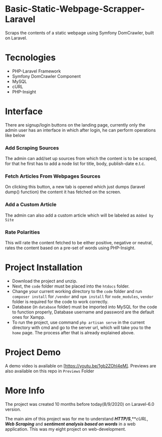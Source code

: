 # Basic-Static-Webpage-Scrapper-Laravel
Scraps the contents of a static webpage using Symfony DomCrawler, built on Laravel.

# Tecnologies 
  * PHP-Laravel Framework
  * Symfony DomCrawler Component
  * MySQL
  * cURL
  * PHP-Insight

# Interface
There are signup/login buttons on the landing page, currently only the admin user has an interface in which after login, he can perform operations like below

### Add Scraping Sources
The admin can add/set up sources from which the content is to be scraped, for that he first has to add a node list for title, body, publish-date e.t.c.

### Fetch Articles From Webpages Sources
On clicking this button, a new tab is opened which just dumps (laravel dump() function) the content it has fetched on the screen.

### Add a Custom Article
The admin can also add a custom article which will be labeled as `Added by Site`

### Rate Polarities
This will rate the content fetched to be either positive, negative or neutral, rates the content based on a pre-set of words using PHP-Insight. 

# Project Installation
 * Download the project and unzip. 
 * Next, the `code` folder must be placed into the `htdocs` folder.
 * Change your current working directory to the `code` folder and run `composer install` for `/vendor` and `npm install` for `node_modules`, `vendor` folder is required for the code to work correctly.
 * Database (in `database` folder) must be imported into MySQL for the code to function properly, Database username and password are the default ones for Xampp.
 * To run the project, use command `php artisan serve` in the current directory with cmd and go to the server url, which will take you to the `home` page. The process after that is already explained above.

# Project Demo
A demo video is available on [https://youtu.be/1gb2ZOhl4eM]. Previews are also available on this repo in `Previews` Folder

# More Info
The project was created 10 months before today(8/9/2020) on Laravel-6.0 version.

The main aim of this project was for me to understand ***HTTP/S***,***cURL*, ***Web Scraping*** and ***sentiment analysis based on words*** in a web application. This was my eight project on web-development.

